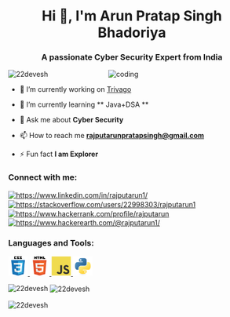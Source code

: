 <h1 align="center">Hi 👋, I'm Arun Pratap Singh Bhadoriya</h1>
<h3 align="center">A passionate Cyber Security Expert from India</h3>
<img align="right" alt="coding" width="300" src="https://img.freepik.com/premium-vector/boy-is-sitting-desk-with-laptop-word-code-it_1177960-38389.jpg"
<p align="left"> <img src="https://komarev.com/ghpvc/?username=22devesh&label=Profile%20views&color=0e75b6&style=flat" alt="22devesh" /> </p>


- 🔭 I’m currently working on [Trivago](https://22devesh.github.io/Trivago_Tourister_website/)

- 🌱 I’m currently learning ** Java+DSA **

- 💬 Ask me about **Cyber Security**

- 📫 How to reach me **rajputarunpratapsingh@gmail.com**

- ⚡ Fun fact **I am Explorer**

<h3 align="left">Connect with me:</h3>
<p align="left">
<a href="https://www.linkedin.com/in/rajputarun1/" target="blank"><img align="center" src="https://raw.githubusercontent.com/rahuldkjain/github-profile-readme-generator/master/src/images/icons/Social/linked-in-alt.svg" alt="https://www.linkedin.com/in/rajputarun1/" height="30" width="40" /></a>
<a href="https://stackoverflow.com/users/22998303/rajputarun1" target="blank"><img align="center" src="https://raw.githubusercontent.com/rahuldkjain/github-profile-readme-generator/master/src/images/icons/Social/stack-overflow.svg" alt="https://stackoverflow.com/users/22998303/rajputarun1" height="30" width="40" /></a>
<a href="https://www.hackerrank.com/profile/rajputarun" target="blank"><img align="center" src="https://raw.githubusercontent.com/rahuldkjain/github-profile-readme-generator/master/src/images/icons/Social/hackerrank.svg" alt="https://www.hackerrank.com/profile/rajputarun" height="30" width="40" /></a>
<a href="https://www.hackerearth.com/@rajputarun1/" target="blank"><img align="center" src="https://raw.githubusercontent.com/rahuldkjain/github-profile-readme-generator/master/src/images/icons/Social/hackerearth.svg" alt="https://www.hackerearth.com/@rajputarun1/" height="30" width="40" /></a>
</p>

<h3 align="left">Languages and Tools:</h3>
<p align="left"> <a href="https://www.w3schools.com/css/" target="_blank" rel="noreferrer"> <img src="https://raw.githubusercontent.com/devicons/devicon/master/icons/css3/css3-original-wordmark.svg" alt="css3" width="40" height="40"/> </a> <a href="https://www.w3.org/html/" target="_blank" rel="noreferrer"> <img src="https://raw.githubusercontent.com/devicons/devicon/master/icons/html5/html5-original-wordmark.svg" alt="html5" width="40" height="40"/> </a> <a href="https://developer.mozilla.org/en-US/docs/Web/JavaScript" target="_blank" rel="noreferrer"> <img src="https://raw.githubusercontent.com/devicons/devicon/master/icons/javascript/javascript-original.svg" alt="javascript" width="40" height="40"/> </a> <a href="https://www.python.org" target="_blank" rel="noreferrer"> <img src="https://raw.githubusercontent.com/devicons/devicon/master/icons/python/python-original.svg" alt="python" width="40" height="40"/> </a> </p>

<p><img align="left" src="https://github-readme-stats.vercel.app/api/top-langs?username=22devesh&show_icons=true&locale=en&layout=compact" alt="22devesh" /></p>

<p>&nbsp;<img align="center" src="https://github-readme-stats.vercel.app/api?username=22devesh&show_icons=true&locale=en" alt="22devesh" /></p>

<p><img align="center" src="https://github-readme-streak-stats.herokuapp.com/?user=22devesh&" alt="22devesh" /></p>
